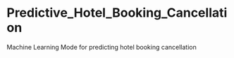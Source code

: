 # Predictive_Hotel_Booking_Cancellation
 Machine Learning Mode for predicting hotel booking cancellation
